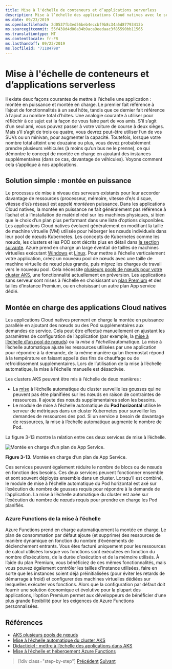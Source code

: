 ```yaml
---
title: Mise à l'échelle de conteneurs et d’applications serverless
description: Mise à l’échelle des applications Cloud natives avec le service Azure Kubernetes pour répondre à la demande des utilisateurs en augmentant les ressources des ordinateurs individuels ou en augmentant le nombre d’ordinateurs dans un cluster d’applications.
ms.date: 09/23/2019
ms.openlocfilehash: 2d0537fb3ed56beb4eccbf9b8c34a5d87793413b
ms.sourcegitcommit: 55f438d4d00a34b9aca9eedaac3f85590bb11565
ms.translationtype: MT
ms.contentlocale: fr-FR
ms.lasthandoff: 09/23/2019
ms.locfileid: "71184798"
---
```

# <a name="scaling-containers-and-serverless-applications"></a>Mise à l'échelle de conteneurs et d’applications serverless

Il existe deux façons courantes de mettre à l’échelle une application : montée en puissance et montée en charge. Le premier fait référence à l’ajout de fonctionnalités à un seul hôte, tandis que ce dernier fait référence à l’ajout au nombre total d’hôtes. Une analogie courante à utiliser pour réfléchir à ce sujet est la façon de vous faire part de vos amis. S’il s’agit d’un seul ami, vous pouvez passer à votre voiture de course à deux sièges. Mais s’il s’agit de trois ou quatre, vous devrez peut-être utiliser l’un de vos SUVs ou un minivan, pour augmenter la capacité. Toutefois, lorsque votre nombre total atteint une douzaine ou plus, vous devez probablement prendre plusieurs véhicules (à moins qu’un bus ne le prenne), ce qui démontre le concept de montée en charge en ajoutant des instances supplémentaires (dans ce cas, davantage de véhicules). Voyons comment cela s’applique à nos applications.

## <a name="the-simple-solution-scaling-up"></a>Solution simple : montée en puissance

Le processus de mise à niveau des serveurs existants pour leur accorder davantage de ressources (processeur, mémoire, vitesse d’e/s disque, vitesse d’e/s réseau) est appelé *montée*en puissance. Dans les applications Cloud natives, la montée en puissance ne fait généralement pas référence à l’achat et à l’installation de matériel réel sur les machines physiques, si bien que le choix d’un plan plus performant dans une liste d’options disponibles. Les applications Cloud natives évoluent généralement en modifiant la taille de machine virtuelle (VM) utilisée pour héberger les nœuds individuels dans leur pool de nœuds Kubernetes. Les concepts de Kubernetes comme les nœuds, les clusters et les POD sont décrits plus en détail dans [la section suivante](leverage-containers-orchestrators.md). Azure prend en charge un large éventail de tailles de machines virtuelles exécutant [Windows](https://docs.microsoft.com/azure/virtual-machines/windows/sizes?toc=%2fazure%2fvirtual-machines%2fwindows%2ftoc.json) et [Linux](https://docs.microsoft.com/azure/virtual-machines/linux/sizes). Pour mettre à l’échelle verticalement votre application, créez un nouveau pool de nœuds avec une taille de machine virtuelle de nœud plus grande, puis migrez les charges de travail vers le nouveau pool. Cela nécessite [plusieurs pools de nœuds pour votre cluster AKS](https://docs.microsoft.com/azure/aks/use-multiple-node-pools), une fonctionnalité actuellement en préversion. Les applications sans serveur sont mises à l’échelle en choisissant un [plan Premium](https://docs.microsoft.com/azure/azure-functions/functions-scale) et des tailles d’instance Premium, ou en choisissant un autre plan App service dédié.

## <a name="scaling-out-cloud-native-apps"></a>Montée en charge des applications Cloud natives

Les applications Cloud natives prennent en charge la montée en puissance parallèle en ajoutant des nœuds ou des Pod supplémentaires aux demandes de service. Cela peut être effectué manuellement en ajustant les paramètres de configuration de l’application (par exemple, la [mise à l’échelle d’un pool de nœuds](https://docs.microsoft.com/azure/aks/use-multiple-node-pools#scale-a-node-pool-manually)) ou la *mise à l’échelle*automatique. La mise à l’échelle automatique ajuste les ressources utilisées par une application pour répondre à la demande, de la même manière qu’un thermostat répond à la température en faisant appel à des fins de chauffage ou de refroidissement supplémentaires. Lors de l’utilisation de la mise à l’échelle automatique, la mise à l’échelle manuelle est désactivée.

Les clusters AKS peuvent être mis à l’échelle de deux manières :

- La [mise](https://docs.microsoft.com/azure/aks/cluster-autoscaler) à l’échelle automatique du cluster surveille les gousses qui ne peuvent pas être planifiées sur les nœuds en raison de contraintes de ressources. Il ajoute des nœuds supplémentaires selon les besoins.
- Le module de mise à l’échelle automatique du **Pod horizontal** utilise le serveur de métriques dans un cluster Kubernetes pour surveiller les demandes de ressources des pod. Si un service a besoin de davantage de ressources, la mise à l’échelle automatique augmente le nombre de Pod.

La figure 3-13 montre la relation entre ces deux services de mise à l’échelle.

![Montée en charge d’un plan de App Service.](./media/aks-cluster-autoscaler.png)

**Figure 3-13**. Montée en charge d’un plan de App Service.

Ces services peuvent également réduire le nombre de blocs ou de nœuds en fonction des besoins. Ces deux services peuvent fonctionner ensemble et sont souvent déployés ensemble dans un cluster. Lorsqu’il est combiné, le module de mise à l’échelle automatique du Pod horizontal est axé sur l’exécution du nombre de gousses requis pour répondre à la demande de l’application. La mise à l’échelle automatique du cluster est axée sur l’exécution du nombre de nœuds requis pour prendre en charge les Pod planifiés.

### <a name="scaling-azure-functions"></a>Azure Functions de la mise à l’échelle

Azure Functions prend en charge automatiquement la montée en charge. Le plan de consommation par défaut ajoute (et supprime) des ressources de manière dynamique en fonction du nombre d’événements de déclenchement entrants. Vous êtes facturé uniquement pour les ressources de calcul utilisées lorsque vos fonctions sont exécutées en fonction du nombre d’exécutions, de la durée d’exécution et de la mémoire utilisés. À l’aide du plan Premium, vous bénéficiez de ces mêmes fonctionnalités, mais vous pouvez également contrôler les tailles d’instance utilisées, faire en sorte que les instances soient déjà préinitialisées (pour éviter les retards de démarrage à froid) et configurer des machines virtuelles dédiées sur lesquelles exécuter vos fonctions. Alors que la configuration par défaut doit fournir une solution économique et évolutive pour la plupart des applications, l’option Premium permet aux développeurs de bénéficier d’une plus grande flexibilité pour les exigences de Azure Functions personnalisées.

## <a name="references"></a>Références

- [AKS plusieurs pools de nœuds](https://docs.microsoft.com/azure/aks/use-multiple-node-pools)
- [Mise à l’échelle automatique du cluster AKS](https://docs.microsoft.com/azure/aks/cluster-autoscaler)
- [Didacticiel : mettre à l’échelle des applications dans AKS](https://docs.microsoft.com/azure/aks/tutorial-kubernetes-scale)
- [Mise à l’échelle et hébergement Azure Functions](https://docs.microsoft.com/azure/azure-functions/functions-scale)

>[!div class="step-by-step"]
>[Précédent](deploy-containers-azure.md)
>[Suivant](other-deployment-options.md)
